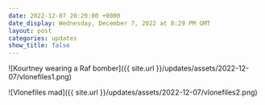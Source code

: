 ```yaml
---
date: 2022-12-07 20:29:00 +0000
date_display: Wednesday, December 7, 2022 at 8:29 PM GMT
layout: post
categories: updates
show_title: false
---
```


![Kourtney wearing a Raf bomber]({{ site.url }}/updates/assets/2022-12-07/vlonefiles1.png)

![Vlonefiles mad]({{ site.url }}/updates/assets/2022-12-07/vlonefiles2.png)